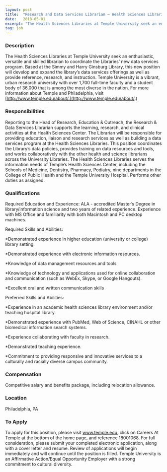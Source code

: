 ```yaml
---
layout: post
title:  "Research and Data Services Librarian – Health Sciences Libraries - Temple University"
date:   2018-05-01
excerpt: "The Health Sciences Libraries at Temple University seek an enthusiastic, versatile and skilled librarian to coordinate the Libraries’ new data services program. Based at the Simmy and Harry Ginsburg Library, this new position will develop and expand the library’s data services offerings as well as provide reference, research, and instruction...."
tag: job
---
```


### Description   

The Health Sciences Libraries at Temple University seek an enthusiastic, versatile and skilled librarian to coordinate the Libraries’ new data services program. Based at the Simmy and Harry Ginsburg Library, this new position will develop and expand the library’s data services offerings as well as provide reference, research, and instruction. Temple University is a vibrant, urban research university with over 1,700 full-time faculty and a student body of 36,000 that is among the most diverse in the nation. For more information about Temple and Philadelphia, visit [http://www.temple.edu/about/.](http://www.temple.edu/about/.) 


### Responsibilities   

Reporting to the Head of Research, Education & Outreach, the Research & Data Services Librarian supports the learning, research, and clinical activities at the Health Sciences Center. The Librarian will be responsible for providing education, liaison and research services as well as building a data services program at the Health Sciences Libraries.  This position coordinates the Library’s data policies, provides training on data resources and tools, and works collaboratively with the other health and science librarians across the University Libraries.  The Health Sciences Libraries serves the information needs of Temple’s Health Sciences Center, including the Schools of Medicine, Dentistry, Pharmacy, Podiatry, nine departments in the College of Public Health and the Temple University Hospital. Performs other duties as assigned. 


### Qualifications   

Required Education and Experience:
ALA - accredited Master’s Degree in library/information science and two years of related experience. Experience with MS Office and familiarity with both Macintosh and PC desktop machines.

Required Skills and Abilities:

*Demonstrated experience in higher education (university or college) library setting.

*Demonstrated experience with electronic information resources.

*Knowledge of data management resources and tools

*Knowledge of technology and applications used for online collaboration and communication (such as WebEx, Skype, or Google Hangouts). 

*Excellent oral and written communication skills

Preferred Skills and Abilities:

*Experience in an academic health sciences library environment and/or teaching hospital library.

*Demonstrated experience with PubMed, Web of Science, CINAHL or other biomedical information search systems.

*Experience collaborating with faculty in research.

*Demonstrated teaching experience.

*Commitment to providing responsive and innovative services to a culturally and racially diverse campus community.


### Compensation   

Competitive salary and benefits package, including relocation allowance. 


### Location   

Philadelphia, PA 




### To Apply   

To apply for this position, please visit www.temple.edu, click on Careers At Temple at the bottom of the home page, and reference 18001068.  For full consideration, please submit your completed electronic application, along with a cover letter and resume. Review of applications will begin immediately and will continue until the position is filled. 
Temple University is an Affirmative Action/Equal Opportunity Employer with a strong commitment to cultural diversity.





